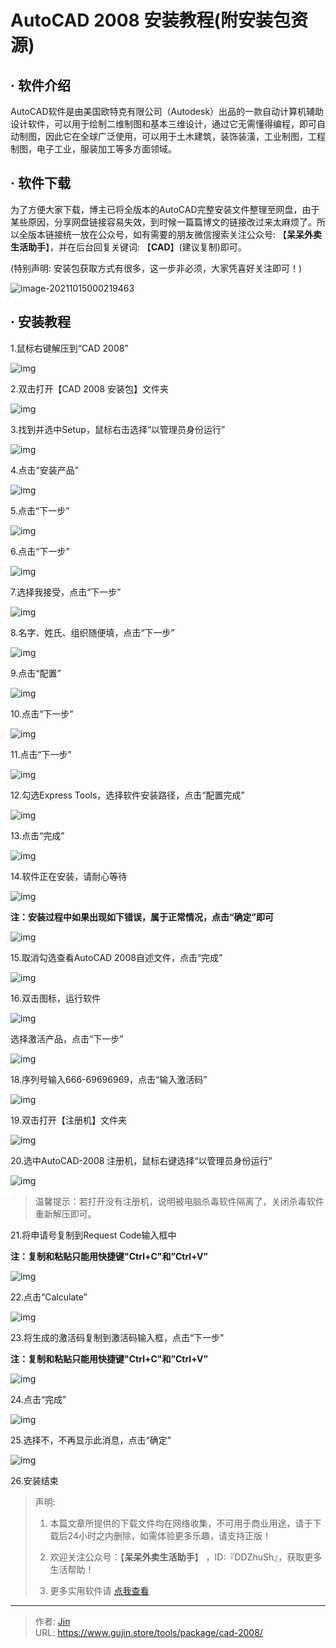 # AutoCAD 2008 安装教程(附安装包资源)


## · 软件介绍
AutoCAD软件是由美国欧特克有限公司（Autodesk）出品的一款自动计算机辅助设计软件，可以用于绘制二维制图和基本三维设计，通过它无需懂得编程，即可自动制图，因此它在全球广泛使用，可以用于土木建筑，装饰装潢，工业制图，工程制图，电子工业，服装加工等多方面领域。

## · 软件下载
为了方便大家下载，博主已将全版本的AutoCAD完整安装文件整理至网盘，由于某些原因，分享网盘链接容易失效，到时候一篇篇博文的链接改过来太麻烦了。所以全版本链接统一放在公众号，如有需要的朋友微信搜索关注公众号: 【**呆呆外卖生活助手**】，并在后台回复关键词: 【**CAD**】(建议复制)即可。

(特别声明: 安装包获取方式有很多，这一步非必须，大家凭喜好关注即可！)

![image-20211015000219463](https://img.gujin.store/img/image-20211015000219463.png)

## · 安装教程

1.鼠标右键解压到“CAD 2008”

![img](https://img.gujin.store/img/v2-270d786d70a2dcd9ff32cbe60efa8ecd_720w.png)



2.双击打开【CAD 2008 安装包】文件夹

![img](https://img.gujin.store/img/v2-84b3c418f08b22e4cb2fc37c44bf3b42_720w.png)

3.找到并选中Setup，鼠标右击选择“以管理员身份运行”

![img](https://img.gujin.store/img/v2-5f2d2833d854cbc5709ab3c4741936a4_720w.png)



4.点击“安装产品”

![img](https://img.gujin.store/img/v2-fc00db488e220a42dc7ff04d542bacad_720w.png)



5.点击“下一步”

![img](https://img.gujin.store/img/v2-60a1fc77e2130d8ccc8d9f9e1daea448_720w.png)



6.点击“下一步”

![img](https://img.gujin.store/img/v2-c247a877a1024d1721cd6dbac9d8e299_720w.png)



7.选择我接受，点击“下一步”

![img](https://img.gujin.store/img/v2-be6fb9603cd18adc27868a057cc06cc4_720w.png)

8.名字、姓氏、组织随便填，点击“下一步”

![img](https://img.gujin.store/img/v2-883425f6dbdea435e5b98aeccbcd96e1_720w.png)



9.点击“配置”

![img](https://img.gujin.store/img/v2-fcb0db250d03a9e68d37ba9943a74801_720w.png)



10.点击“下一步”

![img](https://img.gujin.store/img/v2-cad67ef8afc5d5ccc6de177e8378dd46_720w.png)



11.点击“下一步”

![img](https://img.gujin.store/img/v2-acddd0b3659c11f83d0781128b53a4f8_720w.png)



12.勾选Express Tools，选择软件安装路径，点击“配置完成”

![img](https://img.gujin.store/img/v2-93c251e6c968cbe4345ac41fe142cb07_720w.png)



13.点击“完成”

![img](https://img.gujin.store/img/v2-7ea6e6c5755900cc62b03426453f9247_720w.png)



14.软件正在安装，请耐心等待

![img](https://img.gujin.store/img/v2-15cdc17255ba52b159b95a16f9d71b3c_720w.png)



**注：安装过程中如果出现如下错误，属于正常情况，点击“确定”即可**

![img](https://img.gujin.store/img/v2-ff3b2edc354f352dcae4b58b8746d65b_720w.png)

15.取消勾选查看AutoCAD 2008自述文件，点击“完成”

![img](https://img.gujin.store/img/v2-302130c7b1c2642e8650f4a700d09c36_720w.png)



16.双击图标，运行软件

![img](https://img.gujin.store/img/v2-b556d4a1a818686cd31b7c9edcc32d3e_720w.png)



选择激活产品，点击“下一步”

![img](https://img.gujin.store/img/v2-1cd615418da7af0c84f6f937038344b1_720w.png)



18.序列号输入666-69696969，点击“输入激活码”

![img](https://img.gujin.store/img/v2-ae5c416293b34e5299788c8e6c6ba147_720w.png)

19.双击打开【注册机】文件夹

![img](https://img.gujin.store/img/v2-f1d6c835e1532a272442c89631a659b5_720w.png)

20.选中AutoCAD-2008 注册机，鼠标右键选择“以管理员身份运行”

![img](https://img.gujin.store/img/v2-a1c56cea5294e7d0d2fdfd49be49b59c_720w.png)

> 温馨提示：若打开没有注册机，说明被电脑杀毒软件隔离了，关闭杀毒软件重新解压即可。

21.将申请号复制到Request Code输入框中

**注：复制和粘贴只能用快捷键"Ctrl+C"和”Ctrl+V”**

![img](https://img.gujin.store/img/v2-60914b694eb4ea849e25551ec6922e04_720w.png)

22.点击“Calculate”

![img](https://img.gujin.store/img/v2-417365bb09052603abcabbde3518eece_720w.png)

23.将生成的激活码复制到激活码输入框，点击“下一步”

**注：复制和粘贴只能用快捷键"Ctrl+C"和”Ctrl+V”**

![img](https://img.gujin.store/img/v2-45a93cd1f28d752bb783cea120b6f46d_720w.png)

24.点击“完成”

![img](https://img.gujin.store/img/v2-6cbe6a146ee7046ee2524c1fe3ff31d7_720w.png)



25.选择不，不再显示此消息，点击“确定”

![img](https://img.gujin.store/img/v2-1fdc9692467c0ab2bf9a63a712f22ac2_720w.png)

26.安装结束




> 声明: 
>
> 1. 本篇文章所提供的下载文件均在网络收集，不可用于商业用途，请于下载后24小时之内删除，如需体验更多乐趣，请支持正版！
>
> 2. 欢迎关注公众号：【**呆呆外卖生活助手**】 ，ID:『DDZhuSh』，获取更多生活帮助！
>
> 3. 更多实用软件请  [点我查看](/tools)


---

> 作者: [Jin](https://img.gujin.store/img/favicon.ico)  
> URL: https://www.gujin.store/tools/package/cad-2008/  

